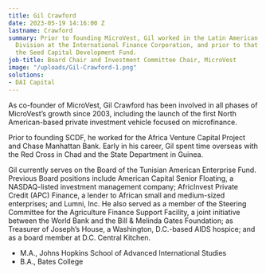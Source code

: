 ```yaml
---
title: Gil Crawford
date: 2023-05-19 14:16:00 Z
lastname: Crawford
summary: Prior to founding MicroVest, Gil worked in the Latin American Financial Markets
  Division at the International Finance Corporation, and prior to that he founded
  the Seed Capital Development Fund.
job-title: Board Chair and Investment Committee Chair, MicroVest
image: "/uploads/Gil-Crawford-1.png"
solutions:
- DAI Capital
---
```


As co-founder of MicroVest, Gil Crawford has been involved in all phases of MicroVest’s growth since 2003, including the launch of the first North American-based private investment vehicle focused on microfinance.

Prior to founding SCDF, he worked for the Africa Venture Capital Project and Chase Manhattan Bank. Early in his career, Gil spent time overseas with the Red Cross in Chad and the State Department in Guinea.

Gil currently serves on the Board of the Tunisian American Enterprise Fund. Previous Board positions include American Capital Senior Floating, a NASDAQ-listed investment management company; AfricInvest Private Credit (APC) Finance, a lender to African small and medium-sized enterprises; and Lumni, Inc. He also served as a member of the Steering Committee for the Agriculture Finance Support Facility, a joint initiative between the World Bank and the Bill & Melinda Gates Foundation; as Treasurer of Joseph’s House, a Washington, D.C.-based AIDS hospice; and as a board member at D.C. Central Kitchen.

* M.A., Johns Hopkins School of Advanced International Studies
* B.A., Bates College
